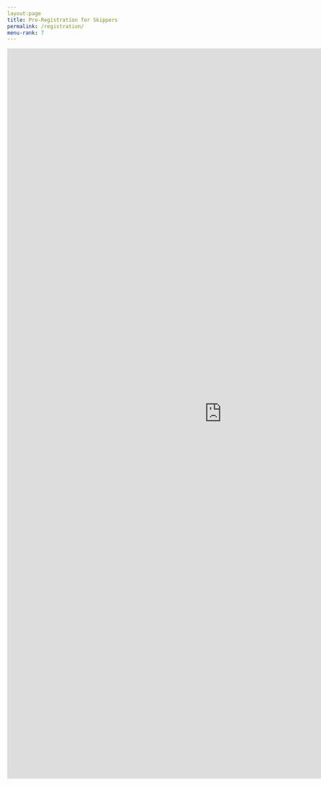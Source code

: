 ```yaml
---
layout:page
title: Pre-Registration for Skippers
permalink: /registration/
menu-rank: 7
---
```


<iframe src="https://docs.google.com/forms/d/1ea0ZVtIxZi7fKwcqqMqZGk0A0YhkC_VnQBqZAjQ0tRw/viewform?embedded=true&hl=en" width="1000" height="1700" frameborder="0" marginheight="0" marginwidth="0">Loading...</iframe>
